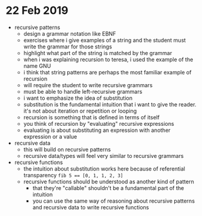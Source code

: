 # 22 Feb 2019

- recursive patterns
    - design a grammar notation like EBNF
    - exercises where i give examples of a string and the student must write the
      grammar for those strings
    - highlight what part of the string is matched by the grammar
    - when i was explaining recursion to teresa, i used the example of the name GNU
    - i think that string patterns are perhaps the most familiar example of recursion
    - will require the student to write recursive grammars
    - must be able to handle left-recursive grammars
    - i want to emphasize the idea of substitution
    - substitution is the fundamental intuition that i want to give the reader.
      it's not about iteration or repetition or looping
    - recursion is something that is defined in terms of itself
    - you think of recursion by "evaluating" recursive expressions
    - evaluating is about substituting an expression with another expression or a value
- recursive data
    - this will build on recursive patterns
    - recursive data/types will feel very similar to recursive grammars
- recursive functions
    - the intuition about substitution works here because of referential transparency
      `fib 5 == [0, 1, 1, 2, 3]`
    - recursive functions should be understood as another kind of pattern
      - that they're "callable" shouldn't be a fundamental part of the intuition
      - you can use the same way of reasoning about recursive patterns and recursive data
        to write recursive functions
